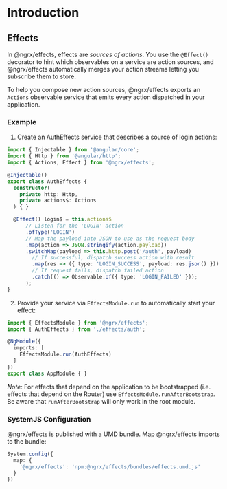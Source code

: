 # Introduction

## Effects
In @ngrx/effects, effects are _sources of actions_. You use the `@Effect()`
decorator to hint which observables on a service are action sources, and
@ngrx/effects automatically merges your action streams letting you
subscribe them to store.

To help you compose new action sources, @ngrx/effects exports an `Actions`
observable service that emits every action dispatched in your application.


### Example
1. Create an AuthEffects service that describes a source of login actions:
  ```ts
  import { Injectable } from '@angular/core';
  import { Http } from '@angular/http';
  import { Actions, Effect } from '@ngrx/effects';

  @Injectable()
  export class AuthEffects {
    constructor(
      private http: Http,
      private actions$: Actions
    ) { }

    @Effect() login$ = this.actions$
        // Listen for the 'LOGIN' action
        .ofType('LOGIN')
        // Map the payload into JSON to use as the request body
        .map(action => JSON.stringify(action.payload))
        .switchMap(payload => this.http.post('/auth', payload)
          // If successful, dispatch success action with result
          .map(res => ({ type: 'LOGIN_SUCCESS', payload: res.json() }))
          // If request fails, dispatch failed action
          .catch(() => Observable.of({ type: 'LOGIN_FAILED' }));
        );
  }
  ```

2. Provide your service via `EffectsModule.run` to automatically start your effect:
  ```ts
  import { EffectsModule } from '@ngrx/effects';
  import { AuthEffects } from './effects/auth';

  @NgModule({
    imports: [
      EffectsModule.run(AuthEffects)
    ]
  })
  export class AppModule { }
  ```
  *Note*: For effects that depend on the application to be bootstrapped (i.e.
  effects that depend on the Router) use `EffectsModule.runAfterBootstrap`. Be
  aware that `runAfterBootstrap` will only work in the root module.


### SystemJS Configuration
@ngrx/effects is published with a UMD bundle. Map @ngrx/effects imports to the
bundle:

```ts
System.config({
  map: {
    '@ngrx/effects': 'npm:@ngrx/effects/bundles/effects.umd.js'
  }
})
```

